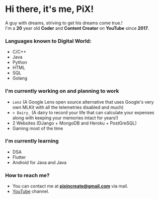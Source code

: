 # Hi there, it's me, PiX!
A guy with dreams, striving to get his dreams come true.!   
I'm a **20** year old **Coder** and **Content Creator** on **YouTube** since **2017**.   
  
### Languages known to Digital World:  
- C/C++
- Java
- Python
- HTML
- SQL
- Golang
  
### I'm currently working on and planning to work  
- `Lenz` (A Google Lens open source alternative that uses Google's very own MLKit with all the telemetries disabled and much)
- `> Dairy_` (A dairy to record your life that can calculate your expenses along with keeping your memories intact for years!)
- 2 Websites (DJango + MongoDB and Heroku + PostGreSQL)
- Gaming most of the time
  
### I'm currently learning   
- DSA
- Flutter
- Android for Java and Java
  
### How to reach me?  
- You can contact me at **pixincreate@gmail.com** via mail.
- [YouTube](https://youtube.com/c/pixincreate1) channel.

